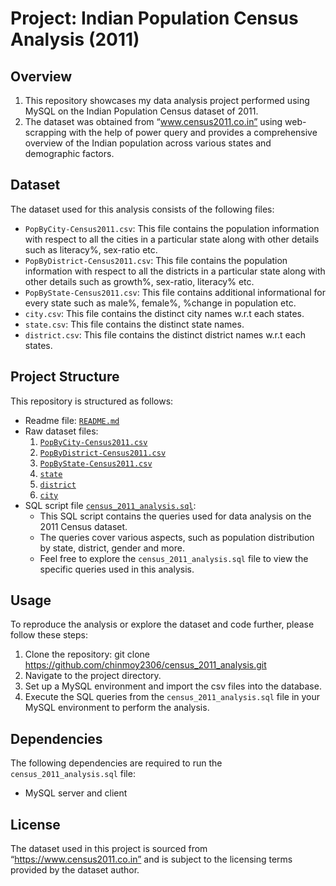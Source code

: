 # Project: Indian Population Census Analysis (2011)
## Overview
1. This repository showcases my data analysis project performed using MySQL on the Indian Population Census dataset of 2011. 
2. The dataset was obtained from “www.census2011.co.in” using web-scrapping with the help of power query and provides a comprehensive overview of the Indian population across various states and demographic factors.
## Dataset
The dataset used for this analysis consists of the following files:
- `PopByCity-Census2011.csv`: This file contains the population information with respect to all the cities in a particular state along with other details such as literacy%, sex-ratio etc.
- `PopByDistrict-Census2011.csv`: This file contains the population information with respect to all the districts in a particular state along with other details such as growth%, sex-ratio, literacy% etc.
- `PopByState-Census2011.csv`: This file contains additional informational for every state such as male%, female%, %change in population etc.
- `city.csv`: This file contains the distinct city names w.r.t each states.
- `state.csv`: This file contains the distinct state names.
- `district.csv`: This file contains the distinct district names w.r.t each states.
## Project Structure
This repository is structured as follows:
- Readme file: [`README.md`](https://github.com/chinmoy2306/census_2011_analysis/blob/1178df6a465bb5a2bcf99ef64026c29619c5f201/README.md)
- Raw dataset files: 
  1. [`PopByCity-Census2011.csv`](https://github.com/chinmoy2306/census_2011_analysis/blob/1178df6a465bb5a2bcf99ef64026c29619c5f201/PopByCity-Census2011.csv)
  2. [`PopByDistrict-Census2011.csv`](https://github.com/chinmoy2306/census_2011_analysis/blob/1178df6a465bb5a2bcf99ef64026c29619c5f201/PopByDistrict-Census2011.csv)
  3. [`PopByState-Census2011.csv`](https://github.com/chinmoy2306/census_2011_analysis/blob/1178df6a465bb5a2bcf99ef64026c29619c5f201/PopByState-Census2011.csv)
  4. [`state`](https://github.com/chinmoy2306/census_2011_analysis/blob/1178df6a465bb5a2bcf99ef64026c29619c5f201/State.csv)
  5. [`district`](https://github.com/chinmoy2306/census_2011_analysis/blob/1178df6a465bb5a2bcf99ef64026c29619c5f201/District.csv)
  6. [`city`](https://github.com/chinmoy2306/census_2011_analysis/blob/1178df6a465bb5a2bcf99ef64026c29619c5f201/City.csv)
- SQL script file [`census_2011_analysis.sql`](https://github.com/chinmoy2306/census_2011_analysis/blob/1178df6a465bb5a2bcf99ef64026c29619c5f201/census_2011_analysis.sql): 
	- This SQL script contains the queries used for data analysis on the 2011 Census dataset. 
	- The queries cover various aspects, such as population distribution by state, district, gender and more.
	- Feel free to explore the `census_2011_analysis.sql` file to view the specific queries used in this analysis.
## Usage
To reproduce the analysis or explore the dataset and code further, please follow these steps:
1.	Clone the repository:
git clone https://github.com/chinmoy2306/census_2011_analysis.git
2.	Navigate to the project directory.
3.	Set up a MySQL environment and import the csv files into the database.
4.	Execute the SQL queries from the `census_2011_analysis.sql` file in your MySQL environment to perform the analysis.
## Dependencies
The following dependencies are required to run the `census_2011_analysis.sql` file:
- MySQL server and client
## License
The dataset used in this project is sourced from “https://www.census2011.co.in” and is subject to the licensing terms provided by the dataset author.

